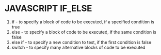 #   JAVASCRIPT IF_ELSE

1.  if -    to specify a block of code to be executed, if a specified condition is true
2.  else -   to specify a block of code to be executed, if the same condition is false
3.  else if -    to specify a new condition to test, if the first condition is false
4.  switch -    to specify many alternative blocks of code to be executed